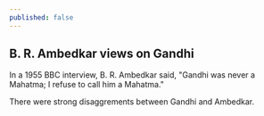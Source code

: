 ```yaml
---
published: false
---
```

## B. R. Ambedkar views on Gandhi

In a 1955 BBC interview, B. R. Ambedkar said, "Gandhi was never a Mahatma; I refuse to call him a Mahatma."

There were strong disaggrements between Gandhi and Ambedkar.
